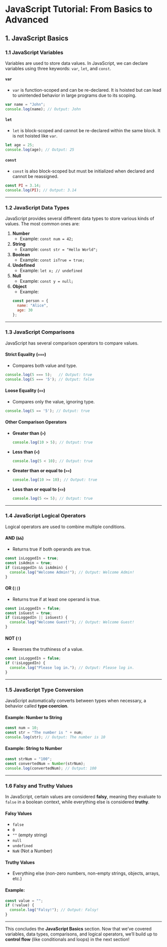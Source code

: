 # JavaScript Tutorial: From Basics to Advanced

## 1. JavaScript Basics

### 1.1 JavaScript Variables
Variables are used to store data values. In JavaScript, we can declare variables using three keywords: `var`, `let`, and `const`.

#### `var`
- `var` is function-scoped and can be re-declared. It is hoisted but can lead to unintended behavior in large programs due to its scoping.

```javascript
var name = "John";
console.log(name); // Output: John
```

#### `let`
- `let` is block-scoped and cannot be re-declared within the same block. It is not hoisted like `var`.

```javascript
let age = 25;
console.log(age); // Output: 25
```

#### `const`
- `const` is also block-scoped but must be initialized when declared and cannot be reassigned.

```javascript
const PI = 3.14;
console.log(PI); // Output: 3.14
```

---

### 1.2 JavaScript Data Types
JavaScript provides several different data types to store various kinds of values. The most common ones are:

1. **Number**
   - Example: `const num = 42;`
2. **String**
   - Example: `const str = "Hello World";`
3. **Boolean**
   - Example: `const isTrue = true;`
4. **Undefined**
   - Example: `let x; // undefined`
5. **Null**
   - Example: `const y = null;`
6. **Object**
   - Example:
   ```javascript
   const person = {
     name: "Alice",
     age: 30
   };
   ```

---

### 1.3 JavaScript Comparisons
JavaScript has several comparison operators to compare values.

#### Strict Equality (`===`)
- Compares both value and type.

```javascript
console.log(5 === 5);   // Output: true
console.log(5 === '5'); // Output: false
```

#### Loose Equality (`==`)
- Compares only the value, ignoring type.

```javascript
console.log(5 == '5'); // Output: true
```

#### Other Comparison Operators
- **Greater than (`>`)**
   ```javascript
   console.log(10 > 5); // Output: true
   ```
- **Less than (`<`)**
   ```javascript
   console.log(5 < 10); // Output: true
   ```
- **Greater than or equal to (`>=`)**
   ```javascript
   console.log(10 >= 10); // Output: true
   ```
- **Less than or equal to (`<=`)**
   ```javascript
   console.log(5 <= 5); // Output: true
   ```

---

### 1.4 JavaScript Logical Operators
Logical operators are used to combine multiple conditions.

#### AND (`&&`)
- Returns true if both operands are true.
```javascript
const isLoggedIn = true;
const isAdmin = true;
if (isLoggedIn && isAdmin) {
  console.log("Welcome Admin!"); // Output: Welcome Admin!
}
```

#### OR (`||`)
- Returns true if at least one operand is true.
```javascript
const isLoggedIn = false;
const isGuest = true;
if (isLoggedIn || isGuest) {
  console.log("Welcome Guest!"); // Output: Welcome Guest!
}
```

#### NOT (`!`)
- Reverses the truthiness of a value.
```javascript
const isLoggedIn = false;
if (!isLoggedIn) {
  console.log("Please log in."); // Output: Please log in.
}
```

---

### 1.5 JavaScript Type Conversion
JavaScript automatically converts between types when necessary, a behavior called **type coercion**.

#### Example: Number to String
```javascript
const num = 10;
const str = "The number is " + num; 
console.log(str); // Output: The number is 10
```

#### Example: String to Number
```javascript
const strNum = "100";
const convertedNum = Number(strNum);
console.log(convertedNum); // Output: 100
```

---

### 1.6 Falsy and Truthy Values
In JavaScript, certain values are considered **falsy**, meaning they evaluate to `false` in a boolean context, while everything else is considered **truthy**.

#### Falsy Values
- `false`
- `0`
- `""` (empty string)
- `null`
- `undefined`
- `NaN` (Not a Number)

#### Truthy Values
- Everything else (non-zero numbers, non-empty strings, objects, arrays, etc.)

#### Example:
```javascript
const value = "";
if (!value) {
  console.log("Falsy!"); // Output: Falsy!
}
```

---

This concludes the **JavaScript Basics** section. Now that we’ve covered variables, data types, comparisons, and logical operators, we’ll build up to **control flow** (like conditionals and loops) in the next section!

